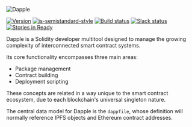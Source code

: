 ![Dapple](https://ipfs.pics/ipfs/QmdUKEX48hXDgG2Y4XkxKJMV8qojiLYGc2mtEncBcEnSLd)

[![Version](https://img.shields.io/badge/version-0.6.0-8D86C9.svg?style=flat-square)](https://github.com/nexusdev/dapple/releases/tag/0.6.0)
[![js-semistandard-style](https://img.shields.io/badge/code%20style-semistandard-brightgreen.svg?style=flat-square)](https://github.com/Flet/semistandard)
[![Build status](https://travis-ci.org/nexusdev/dapple.svg?branch=master)](https://travis-ci.org/nexusdev/dapple)
[![Slack status](http://slack.makerdao.com/badge.svg)](https://slack.makerdao.com)
[![Stories in Ready](https://badge.waffle.io/nexusdev/dapple.png?label=ready&title=Ready)](https://waffle.io/nexusdev/dapple)

Dapple is a Solidity developer multitool designed to manage the
growing complexity of interconnected smart contract systems.

Its core functionality encompasses three main areas:

* Package management
* Contract building
* Deployment scripting

These concepts are related in a way unique to the smart contract
ecosystem, due to each blockchain's universal singleton nature.

The central data model for Dapple is the `dappfile`, whose definition
will normally reference IPFS objects and Ethereum contract addresses.
